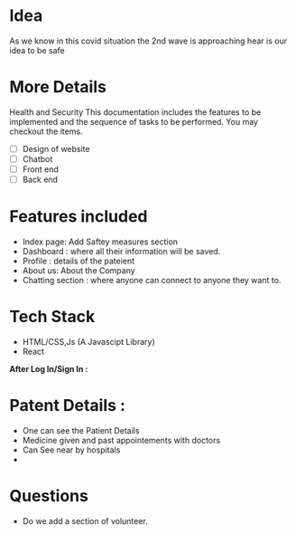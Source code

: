 

# Idea
As we know in this covid situation the 2nd wave is approaching hear is our idea to be safe

# More Details
 Health and Security
This documentation includes the features to be implemented and the sequence of tasks to be performed. You may checkout the items.
- [ ] Design of website
- [ ] Chatbot
- [ ] Front end
- [ ] Back end
# Features included
- Index page: Add Saftey measures section 
- Dashboard : where all their information will be saved. 
- Profile : details of the pateient
- About us: About the Company
- Chatting section : where anyone can connect to anyone they want to.

# Tech Stack

- HTML/CSS,Js (A Javascipt Library)
- React

**After Log In/Sign In :**

# Patent Details : 
- One can see the Patient Details
- Medicine given and past appointements with doctors
- Can See near by hospitals
- 

# Questions
- Do we add a section of volunteer.

